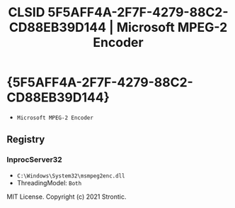﻿---
title: "CLSID 5F5AFF4A-2F7F-4279-88C2-CD88EB39D144 | Microsoft MPEG-2 Encoder"
excerpt: What is COM-Object CLSID 5F5AFF4A-2F7F-4279-88C2-CD88EB39D144?
---

# {5F5AFF4A-2F7F-4279-88C2-CD88EB39D144}

* `Microsoft MPEG-2 Encoder`

## Registry


### InprocServer32

* `C:\Windows\System32\msmpeg2enc.dll`
* ThreadingModel: `Both`

MIT License. Copyright (c) 2021 Strontic.


